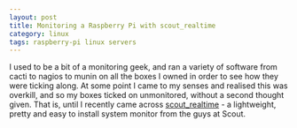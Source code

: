 ```yaml
---
layout: post
title: Monitoring a Raspberry Pi with scout_realtime
category: linux
tags: raspberry-pi linux servers
---
```


I used to be a bit of a monitoring geek, and ran a variety of software from cacti to nagios to munin on all the boxes I owned in order to see how they were ticking along. At some point I came to my senses and realised this was overkill, and so my boxes ticked on unmonitored, without a second thought given. That is, until I recently came across <a href="http://scoutapp.github.io/scout_realtime/">scout_realtime</a> - a lightweight, pretty and easy to install system monitor from the guys at Scout.
